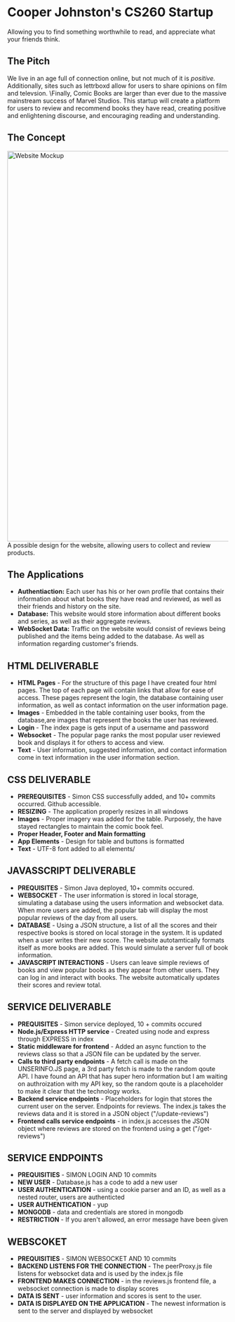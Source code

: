 # Cooper Johnston's CS260 Startup
Allowing you to find something worthwhile to read, and appreciate what your friends think.

## The Pitch
We live in an age full of connection online, but not much of it is _positive._ Additionally, sites such as lettrboxd allow for users to share opinions on film and televsion. \Finally, Comic Books are larger than ever due to the massive mainstream success of Marvel Studios.
This startup will create a platform for users to review and recommend books they have read, creating positive and enlightening discourse, and encouraging reading and understanding.

## The Concept
<img width="889" alt="Website Mockup" src="https://github.com/CooperJohnston/startup/assets/144291294/61a0eba5-15c2-42b0-8108-51680892ffbd">
A possible design for the website, allowing users to collect and review products.

## The Applications
- **Authentiaction:** Each user has his or her own profile that contains their information about what books they have read and reviewed, as well as their friends and history on the site.
- **Database:** This website would store information about different books and series, as well as their aggregate reviews.
- **WebSocket Data:** Traffic on the website would consist of reviews being published and the items being added to the database. As well as information regarding customer's friends.

## HTML DELIVERABLE
- **HTML Pages** - For the structure of this page I have created four html pages. The top of each page will contain links that allow for ease of access. These pages represent the login, the database containing user information, as well as contact information on the user information page.
- **Images** - Embedded in the table containing user books, from the database,are images that represent the books the user has reviewed.
- **Login** - The index page is gets input of a username and password
- **Websocket** - The popular page ranks the most popular user reviewed book and displays it for others to access and view.
- **Text** - User information, suggested information, and contact information come in text information in the user information section.

## CSS DELIVERABLE
- **PREREQUISITES** - Simon CSS successfully added, and 10+ commits occurred. Github accessible.
- **RESIZING** - The application properly resizes in all windows
- **Images** - Proper imagery was added for the table. Purposely, the have stayed rectangles to maintain the comic book feel.
- **Proper Header, Footer and Main formatting**
- **App Elements** - Design for table and buttons is formatted
- **Text** - UTF-8 font added to all elements/

## JAVASSCRIPT DELIVERABLE
- **PREQUISITES** - Simon Java deployed, 10+ commits occured.
- **WEBSOCKET** - The user information is stored in local storage, simulating a database using the users information and websocket data. When more users are added, the popular tab will display the most popular reviews of the day from all users.
- **DATABASE** - Using a JSON structure, a list of all the scores and their respective books is stored on local storage in the system. It is updated when a user writes their new score. The website autotamtically formats itself as more books are added. This would simulate a server full of book information.
- **JAVASCRIPT INTERACTIONS** - Users can leave simple reviews of books and view popular books as they appear from other users. They can log in and interact with books. The website automatically updates their scores and review total.

## SERVICE DELIVERABLE
- **PREQUISITES** - Simon service deployed, 10 + commits occured
- **Node.js/Express HTTP service** - Created using node and express through EXPRESS in index
- **Static middleware for frontend** - Added an async function to the reviews class so that a JSON file can be updated by the server.
- **Calls to third party endpoints** - A fetch call is made on the UNSERINFO.JS page, a 3rd party fetch is made to the random qoute API. I have found an API that has super hero information but I am waiting on authroization with my API key, so the random qoute is a placeholder to make it clear that the technology works.
- **Backend service endpoints** - Placeholders for login that stores the current user on the server. Endpoints for reviews. The index.js takes the reviews data and it is stored in a JSON object ("/update-reviews")
- **Frontend calls service endpoints** - in index.js accesses the JSON object where reviews are stored on the frontend using a get ("/get-reviews")

## SERVICE ENDPOINTS
- **PREQUISITIES** - SIMON LOGIN AND 10 commits
- **NEW USER** - Database.js has a code to add a new user
- **USER AUTHENTICATION** - using a cookie parser and an ID, as well as a nested router, users are  authenticted
- **USER AUTHENTICATION** - yup
- **MONGODB** - data and credentials are stored in mongodb
- **RESTRICTION** - If you aren't allowed, an error message have been given
## WEBSCOKET
- **PREQUISITIES** - SIMON WEBSOCKET AND 10 commits
- **BACKEND LISTENS FOR THE CONNECTION** - The peerProxy.js file listens for websocket data and is used by the index.js file
- **FRONTEND MAKES CONNECTION** - in the reviews.js frontend file, a websocket connection is made to display scores
- **DATA IS SENT** - user information and scores is sent to the user.
- **DATA IS DISPLAYED ON THE APPLICATION** - The newest information is sent to the server and displayed by websocket
